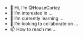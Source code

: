- 👋 Hi, I’m @HouseCortez
- 👀 I’m interested in ...
- 🌱 I’m currently learning ...
- 💞️ I’m looking to collaborate on ...
- 📫 How to reach me ...

<!---
HouseCortez/HouseCortez is a ✨ special ✨ repository because its `README.md` (this file) appears on your GitHub profile.
You can click the Preview link to take a look at your changes.
--->
